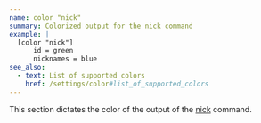 ```yaml
---
name: color "nick"
summary: Colorized output for the nick command
example: |
  [color "nick"]
      id = green
      nicknames = blue
see_also:
  - text: List of supported colors
    href: /settings/color#list_of_supported_colors
---
```


This section dictates the color of the output of the [nick](/commands/nick)
command.

